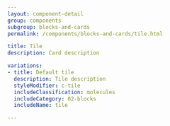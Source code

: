 ```yaml
---
layout: component-detail
group: components
subgroup: blocks-and-cards
permalink: /components/blocks-and-cards/tile.html

title: Tile
description: Card description

variations:
- title: Default tile
  description: Tile description
  styleModifier: c-tile
  includeClassification: molecules
  includeCategory: 02-blocks
  includeName: tile

---
```

